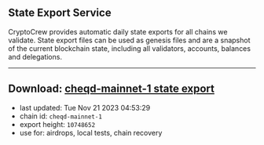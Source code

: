 ## State Export Service
CryptoCrew provides automatic daily state exports for all chains we validate. State export files can be used as genesis files and are a snapshot of the current blockchain state, including all validators, accounts, balances and delegations.

---
**Download: [cheqd-mainnet-1 state export](https://dl.ccvalidators.com/SERVICE/cheqd/cheqd-mainnet-1_export_10748652.json)**
---

- last updated: Tue Nov 21 2023 04:53:29
- chain id: `cheqd-mainnet-1`
- export height: `10748652`
- use for: airdrops, local tests, chain recovery
